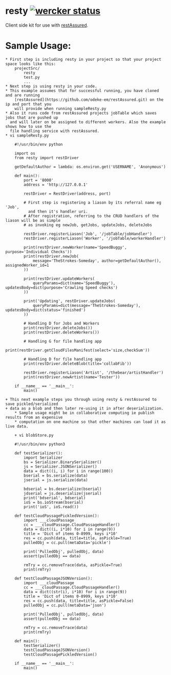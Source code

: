 resty  [![wercker status](https://app.wercker.com/status/ed4b57958ef0d7fd0a6090ff7888e177/m "wercker status")](https://app.wercker.com/project/bykey/ed4b57958ef0d7fd0a6090ff7888e177)
=====

Client side kit for use with [restAssured](https://github.com/odeke-em/restAssured.git "RestAssured").

Sample Usage:
============
    * First step is including resty in your project so that your project space looks like this:
        projectSrc/
            resty
            test.py
            ...
    * Next step is using resty in your code.
    * This example assumes that for successful running, you have cloned and are running
        [restAssured](https://github.com/odeke-em/restAssured.git) on the ip and port that you
        will provide when running sampleResty.py
    * Also it runs code from restAssured projects jobTable which saves jobs that are pushed up
      and will later on be assigned to different workers. Also the example shows how to use the
      file handling service with restAssured.
    * vi sampleResty.py

        #!/usr/bin/env python

        import os
        from resty import restDriver

        getDefaultAuthor = lambda: os.environ.get('USERNAME', 'Anonymous')

        def main():
            port = '8000'
            address = 'http://127.0.0.1'

            restDriver = RestDriver(address, port)

            # First step is registering a liason by its referral name eg 'Job',
              and then it's handler uri. 
            # After registration, referring to the CRUD handlers of the liason will be as simple
            # as invoking eg newJob, getJobs, updateJobs, deleteJobs

            restDriver.registerLiason('Job', '/jobTable/jobHandler')
            restDriver.registerLiason('Worker', '/jobTable/workerHandler')

            print(restDriver.newWorker(name='SpeedBuggy', purpose='Individual Checks'))
            print(restDriver.newJob(
                message='TheStrokes-Someday', author=getDefaultAuthor(), assignedWorker_id=1
            ))

            print(restDriver.updateWorkers(
                queryParams=dict(name='SpeedBuggy'), updatesBody=dict(purpose='Crawling Speed checks')
            ))

            print('Updating', restDriver.updateJobs(
                queryParams=dict(message='TheStrokes-Someday'), updatesBody=dict(status='finished')
            ))

            # Handling D for Jobs and Workers
            print(restDriver.deleteJobs())
            print(restDriver.deleteWorkers())

            # Handling G for file handling app
            print(restDriver.getCloudFilesManifest(select='size,checkSum'))

            # Handling D for file handling app
            print(restDriver.deleteBlob(title='collabFib'))

            restDriver.registerLiason('Artist', '/thebear/artistHandler')
            print(restDriver.newArtist(name='Tester'))

        if __name__ == '__main__':
            main()

    + This next example steps you through using resty & restAssured to save pickled/serialized
    + data as a blob and then later re-using it in after deserialization.
        * Sample usage might be in collaborative computing ie publish results from an expensive
        * computation on one machine so that other machines can load it as live data.

        + vi blobStore.py

        #!/usr/bin/env python3

        def testSerializer():
            import Serializer
            bs = Serializer.BinarySerializer()
            js = Serializer.JSONSerializer()
            data = dict((i, i) for i in range(100))
            bserial = bs.serialize(data)
            jserial = js.serialize(data)

            bdserial = bs.deserialize(bserial)
            jdserial = js.deserialize(jserial)
            print('bdserial', bdserial)
            ioS = bs.ioStream(bserial)
            print('ioS', ioS.read())

        def testCloudPassagePickledVersion():
            import ___cloudPassage
            cc = ___cloudPassage.CloudPassageHandler()
            data = dict((i, i*10) for i in range(9))
            title = 'Dict of items 0-8999, keys i*10'
            res = cc.push(data, title=title, asPickle=True)
            pulledObj = cc.pull(metaData='pickle')

            print('PulledObj', pulledObj, data)
            assert(pulledObj == data)

            rmTry = cc.removeTrace(data, asPickle=True)
            print(rmTry)

        def testCloudPassageJSONVersion():
            import ___cloudPassage
            cc = ___cloudPassage.CloudPassageHandler()
            data = dict((str(i), i*10) for i in range(9))
            title = 'Dict of items 0-8999, keys i*10'
            res = cc.push(data, title=title, asPickle=False)
            pulledObj = cc.pull(metaData='json')

            print('PulledObj', pulledObj, data)
            assert(pulledObj == data)

            rmTry = cc.removeTrace(data)
            print(rmTry)

        def main():
            testSerializer()
            testCloudPassageJSONVersion()
            testCloudPassagePickledVersion()

        if __name__ == '__main__':
            main()
